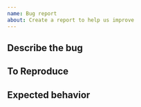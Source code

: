 ```yaml
---
name: Bug report
about: Create a report to help us improve
---
```


## Describe the bug

<!-- A clear and concise description of what the bug is. -->
<!-- Add any other context about the problem here. -->

## To Reproduce

<!--Steps to reproduce the behavior: -->
<!-- If applicable, add screenshots to help explain your problem. -->

## Expected behavior

<!-- A clear and concise description of what you expected to happen. -->
